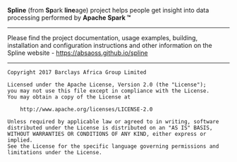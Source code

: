 **Spline** (from **Sp**ark **line**age) project helps people get insight into data processing performed by **Apache Spark &trade;**

---

Please find the project documentation, usage examples, building, installation and configuration instructions and other information 
on the Spline website - https://absaoss.github.io/spline

---


    Copyright 2017 Barclays Africa Group Limited
    
    Licensed under the Apache License, Version 2.0 (the "License");
    you may not use this file except in compliance with the License.
    You may obtain a copy of the License at
    
        http://www.apache.org/licenses/LICENSE-2.0
    
    Unless required by applicable law or agreed to in writing, software
    distributed under the License is distributed on an "AS IS" BASIS,
    WITHOUT WARRANTIES OR CONDITIONS OF ANY KIND, either express or implied.
    See the License for the specific language governing permissions and
    limitations under the License.
